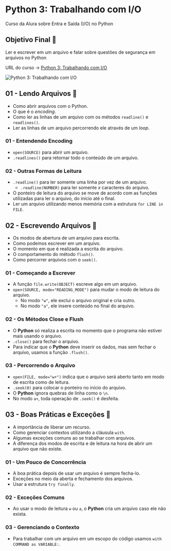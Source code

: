 # Python 3: Trabalhando com I/O

Curso da Alura sobre Entra e Saída (I/O) no Python

## Objetivo Final &#x1F3AF;

Ler e escrever em um arquivo e falar sobre questões de segurança em arquivos no Python

URL do curso -> [Python 3: Trabalhando com I/O](https://cursos.alura.com.br/course/python-3-trabalhando-com-io)

![Python 3: Trabalhando com I/O](https://www.alura.com.br/assets/api/share/curso-python-3-trabalhando-com-io.png)

## 01 - Lendo Arquivos &#x1F516;
* Como abrir arquivos com o Python.
* O que é o *encoding*.
* Como ler as linhas de um arquivo com os métodos `readline()` e `readlines()`.
* Ler as linhas de um arquivo percorrendo ele através de um *loop*.

### 01 - Entendendo Encoding
* `open(SOURCE)` para abrir um arquivo.
* `.readlines()` para retornar todo o conteúdo de um arquivo.

### 02 - Outras Formas de Leitura
* `.readline()` para ler somente uma linha por vez de um arquivo.
    * `.readline(NUMBER)` para ler somente *x* caracteres do arquivo.
* O ponteiro de leitura do arquivo se move de acordo com as funções utilizadas para ler o arquivo, do início até o final.
* Ler um arquivo utilizando menos memória com a estrutura `for LINE in FILE`.

## 02 - Escrevendo Arquivos &#x1F516;
* Os modos de abertura de um arquivo para escrita.
* Como podemos escrever em um arquivo.
* O momento em que é realizada a escrita do arquivo.
* O comportamento do método `flush()`.
* Como percorrer arquivos com o `seek()`.

### 01 - Começando a Escrever
* A função `file.write(OBJECT)` escreve algo em um arquivo.
* `open(SOURCE, mode="READING_MODE")` para mudar o modo de leitura do arquivo.
    * No modo `"w"`, ele exclui o arquivo original e cria outro.
    * No modo `"a"`, ele insere conteúdo no final do arquivo.

### 02 - Os Métodos Close e Flush
* O **Python** só realiza a escrita no momento que o programa não estiver mais usando o arquivo.
* `.close()` para fechar o arquivo.
* Para indicar que o **Python** deve inserir os dados, mas sem fechar o arquivo, usamos a função `.flush()`.

### 03 - Percorrendo o Arquivo
* `open(FILE, mode="w+")` indica que o arquivo será aberto tanto em modo de escrita como de leitura.
* `.seek(0)` para colocar o ponteiro no início do arquivo.
* O **Python** ignora quebras de linha como o `\n`.
* No modo `a+`, toda operação de `.seek()` é desfeita.

## 03 - Boas Práticas e Exceções &#x1F516;
* A importância de liberar um recurso.
* Como gerenciar contextos utilizando a cláusula `with`.
* Algumas exceções comuns ao se trabalhar com arquivos.
* A diferença dos modos de escrita e de leitura na hora de abrir um arquivo que não existe.

### 01 - Um Pouco de Concorrência
* A boa prática depois de usar um arquivo é sempre fecha-lo.
* Exceções no meio da aberta e fechamento dos arquivos.
* Usar a estrutura `try finally`.

### 02 - Exceções Comuns
* Ao usar o modo de leitura `w` ou `a`, o **Python** cria um arquivo caso ele não exista.

### 03 - Gerenciando o Contexto
* Para trabalhar com um arquivo em um escopo do código usamos `with COMMAND as VARIABLE:`.